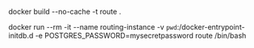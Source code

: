 
docker build --no-cache -t route .

docker run --rm -it --name routing-instance -v `pwd`:/docker-entrypoint-initdb.d  -e POSTGRES_PASSWORD=mysecretpassword route /bin/bash
